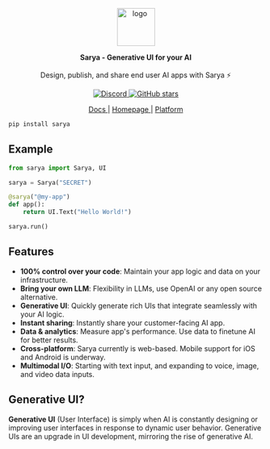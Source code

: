 <p align="center">
<img style="height: 75px;" src="https://www.sarya.com/img/logo.svg" alt="logo" />
<!-- <img style="height: 75px;" src="https://www.sarya.com/img/sarya.svg" alt="sarya" /> -->
</p>


<p align="center">
<b>Sarya - Generative UI for your AI</b>
<br/><br/>
Design, publish, and share end user AI apps with Sarya ⚡️
</p>

<div align="center">
    <a href="https://discord.gg/BMnaMatDC7" target="_blank" rel="noopener noreferrer">
        <img loading="lazy" src="https://img.shields.io/discord/1175782747164389466" alt="Discord" class="img_ev3q" style="display: inline;">
    </a>
    <a href="https://GitHub.com/cycls/sarya-python/stargazers/" target="_blank" rel="noopener noreferrer">
        <img loading="lazy" src="https://img.shields.io/github/stars/cycls/sarya-python.svg?style=social&label=Star&maxAge=2400" alt="GitHub stars" class="img_ev3q" style="display: inline;">
    </a>
</div>

<p align="center">
<a href="https://sarya.com/docs" target="_blank"> Docs </a>
|
<a href="https://sarya.com" target="_blank"> Homepage </a>
|
<a href="https://platform.sarya.com" target="_blank"> Platform </a>
</p>

```bash
pip install sarya
```

## Example

```python
from sarya import Sarya, UI

sarya = Sarya("SECRET")

@sarya("@my-app")
def app():
    return UI.Text("Hello World!")

sarya.run()
```

## Features
- **100% control over your code**: Maintain your app logic and data on your infrastructure.
- **Bring your own LLM**: Flexibility in LLMs, use OpenAI or any open source alternative.
- **Generative UI**: Quickly generate rich UIs that integrate seamlessly with your AI logic.
- **Instant sharing**: Instantly share your customer-facing AI app.
- **Data & analytics**: Measure app's performance. Use data to finetune AI for better results.
- **Cross-platform**: Sarya currently is web-based. Mobile support for iOS and Android is underway.
- **Multimodal I/O**: Starting with text input, and expanding to voice, image, and video data inputs.

## Generative UI?

**Generative UI** (User Interface) is simply when AI is constantly designing or improving user interfaces in response to dynamic user behavior. Generative UIs are an upgrade in UI development, mirroring the rise of generative AI.
